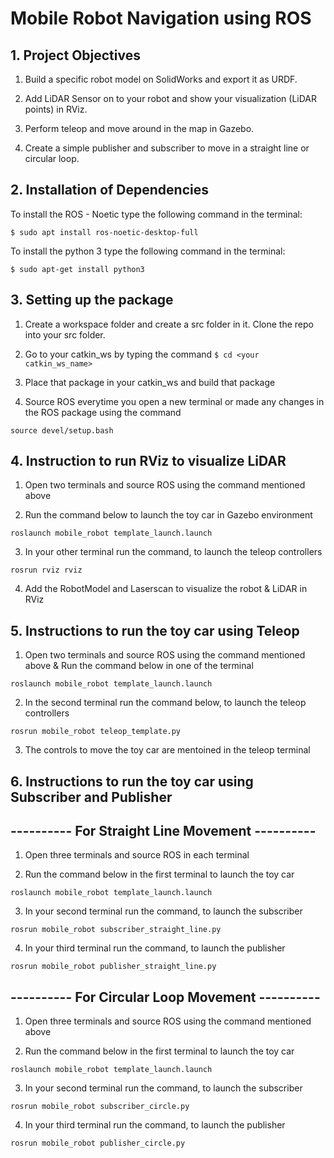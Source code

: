 # Mobile Robot Navigation using ROS

## 1. Project Objectives

1. Build a specific robot model on SolidWorks and export it as URDF.

2. Add LiDAR Sensor on to your robot and show your visualization (LiDAR points) in RViz.

3. Perform teleop and move around in the map in Gazebo.

4. Create a simple publisher and subscriber to move in a straight line or circular loop.

## 2. Installation of Dependencies

To install the ROS - Noetic type the following command in the terminal:

```` 
$ sudo apt install ros-noetic-desktop-full
````
To install the python 3 type the following command in the terminal:

```` 
$ sudo apt-get install python3
````

## 3. Setting up the package

1. Create a workspace folder and create a src folder in it. Clone the repo into your src folder.<br />

3. Go to your catkin_ws by typing the command  ````$ cd <your catkin_ws_name>```` 

4. Place that package in your catkin_ws and build that package<br />

5. Source ROS everytime you open a new terminal or made any changes in the ROS package using the command
````
source devel/setup.bash
````
## 4. Instruction to run RViz to visualize LiDAR

1. Open two terminals and source ROS using the command mentioned above <br />

2. Run the command below to launch the toy car in Gazebo environment
```` 
roslaunch mobile_robot template_launch.launch 
```` 
3. In your other terminal run the command, to launch the teleop controllers
````
rosrun rviz rviz
````

4. Add the RobotModel and Laserscan to visualize the robot & LiDAR in RViz

## 5. Instructions to run the toy car using Teleop

1. Open two terminals and source ROS using the command mentioned above & Run the command below in one of the terminal <br />

```` 
roslaunch mobile_robot template_launch.launch 
```` 
2. In the second terminal run the command below, to launch the teleop controllers
````
rosrun mobile_robot teleop_template.py
````
3. The controls to move the toy car are mentoined in the teleop terminal <br />

## 6. Instructions to run the toy car using Subscriber and Publisher

## ---------- For Straight Line Movement ----------

1. Open three terminals and source ROS in each terminal<br />

2. Run the command below in the first terminal to launch the toy car
```` 
roslaunch mobile_robot template_launch.launch 
```` 
3. In your second terminal run the command, to launch the subscriber 
````
rosrun mobile_robot subscriber_straight_line.py
````
4. In your third terminal run the command, to launch the publisher
````
rosrun mobile_robot publisher_straight_line.py
````

## ---------- For Circular Loop Movement ----------

1. Open three terminals and source ROS using the command mentioned above <br />

2. Run the command below in the first terminal to launch the toy car
```` 
roslaunch mobile_robot template_launch.launch 
```` 
3. In your second terminal run the command, to launch the subscriber 
````
rosrun mobile_robot subscriber_circle.py
````
4. In your third terminal run the command, to launch the publisher
````
rosrun mobile_robot publisher_circle.py
````

